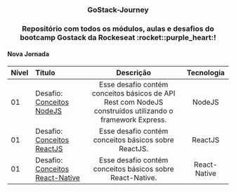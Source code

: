 <h3 align="center">GoStack-Journey</h3>
  
  <h3 align="center">Repositório com todos os módulos, aulas e desafios do bootcamp Gostack da Rockeseat :rocket::purple_heart:!</h3>


<h4>Nova Jornada</h4>


|Nível|Título|Descrição|Tecnologia|
|------|:----------|:---------:|:--------:|
|01|Desafio: [Conceitos NodeJS](https://github.com/walefe/gostack-conceitos-nodejs)|Esse desafio contém conceitos básicos de API Rest com NodeJS construídos utilizando o framework Express.| NodeJS|
|01|Desafio: [Conceitos ReactJS](https://github.com/walefe/gostack-conceitos-reactjs)|Esse desafio contém conceitos básicos sobre ReactJS.|ReactJS|
|01|Desafio: [Conceitos React-Native](https://github.com/walefe/gostack-conceitos-react-native)|Esse desafio contém conceitos básicos sobre React-Native.|React-Native|
